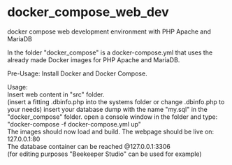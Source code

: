 # docker_compose_web_dev
 docker compose web development environment with PHP Apache and MariaDB
 
   
 In the folder "docker_compose" is a docker-compose.yml that uses the already made Docker images
 for PHP Apache and MariaDB.
 
 Pre-Usage:
 Install Docker and Docker Compose.   
 
 Usage:    
 Insert web content in "src" folder.  
 (insert a fitting .dbinfo.php into the systems folder or change .dbinfo.php to your needs)
 insert your database dump with the name "my.sql" in the "docker_compose" folder.
 open a console window in the folder and type: "docker-compose -f docker-compose.yml up"   
 The images should now load and build.
 The webpage should be live on: 127.0.0.1:80    
 The database container can be reached @127.0.0.1:3306    
 (for editing purposes "Beekeeper Studio" can be used for example)

